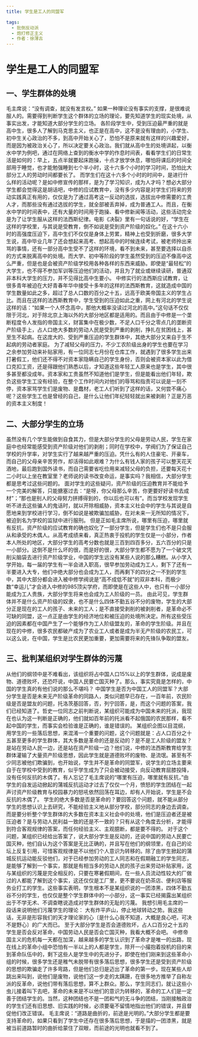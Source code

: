 ```yaml
---
title: 学生是工人的同盟军

tags:
  - 批倒反动派
  - 炮打修正主义
  - 作者：徐薄古
---
```


# 学生是工人的同盟军

## 一、学生群体的处境

毛主席说：“没有调查，就没有发言权。” 如果一种理论没有事实的支撑，是很难说服人的。需要得到判断学生这个群体的立场的理论，要先知道学生的现实处境，从事实出发，才能知道大部分学生的立场。
各阶段学生中，受到压迫最严重的就是高中生，很多人了解到马克思主义，也正是在高中，这不是没有理由的，小学生、初中生关心政治的不多，到高中开始关心了，恐怕不是原来就有这样的兴趣爱好，而是因为被政治关心了，所以决定要关心政治。我们就从高中生的处境讲起，以衡水中学为例吧，通过在网络上查到的衡水中学的作息时间表，看看学生们的日常生活是如何的：早上，五点半就要起床跑操，十点才放学休息，哪怕将课后的时间全部用于睡觉，也才能勉强睡到七个半小时，这十六多个小时的学习时间，恐怕比大部分工人的劳动时间都要长了。
而学生们在这十六多个小时的时间中，是进行什么样的活动呢？是如中修宣传的那样，是为了学习知识，成为人才吗？想必大部分学生都会觉得这是胡话吧，中修的应试教育中，没有多少内容是对学生们将来的劳动实践真正有用的，仅仅是为了通过高考这一反动的选拔，选拔出中修需要的工贵人才，而那些没有通过选拔的学生，就全部被丢弃掉，成为普通工人。而且，在衡水中学的时间表中，还有大量的时间用于跑操、看中修新闻等活动，这些活动完全是为了让学生服从这样的法西斯纪律。电影《决裂》里有一句话说的好，“学生在这样的学校里，与其说是受教育，倒不如说是受到资产阶级的奴化。”
在这十六小时的高强度压迫下，高中生们不仅仅是身体上劳累，精神上也受到折磨，很多大学生说，高中毕业几年了还会想起来高考、想起高中的时候连续考试，被老师拎出来骂的事情，还有一部分高中生受不了这样的环境，看不到未来，甚至要选择以自杀的方式来脱离高中的处境。而大学、初中等阶段的学生虽然受到的压迫不像高中这么严重，但是也是会被资产阶级学校用各种各样的东西来威胁。即使是“最轻松”的大学生，也不得不参加军训等压迫他们的活动，并且为了就业或继续读研，普通双非本科大学生的压力，并不见得比高中生要小。
中修实行的法西斯应试教育，让很多青年被迫在大好青春年华中接受十多年的这样的法西斯教育，这就造成中国的学生数量如此之多，超过了总人口数的百分之十五，远高于欧美帝国主义的学生占比。而且在这样的法西斯教育中，学生受到的压迫如此之重，网上有河北的学生说这样的话：“如果一个人怀念高中，那他大概率没读过河北的高中。”这句话不仅仅限于河北，对于除北京上海以外的大部分地区都是适用的。而且由于中修是一个垄断程度令人发指的帝国主义，财富集中在极少数，不足人口千分之零点几的垄断资产阶级手上，占人口绝大多数的劳动人民是受到严重的剥削，挣扎在贫困线上，甚至生不起病。在这庞大的、受到严重压迫的学生群体中，其绝大部分又来自于生不起病的劳动者家庭。
为了减轻父母的压力，不少工农阶级出身的学生也要在学习之余参加劳动来补贴家用，有一位同志七月份在仓库工作，就遇到了很多学生出来打暑假工，他们还不得不对资本家隐瞒自己的学生身份，否则会被资本家以此为借口克扣工资，还是得跟他们熟悉以后，才知道这些年轻工人原来也是学生，其中很多甚至都没成年。资本家和工贵虽然不知道他们是学生，但是能看出他们年轻，欺负这些学生工没有经验，在整个工作时间内对他们的辱骂和指责可以说是一刻不停，资本家骂学生们是废物、是蠢材，老工人们听到了这样的话，又何尝不痛心呢？这些学生工也是曾经的自己，是什么让他们年纪轻轻就出来被剥削？正是万恶的资本主义制度！

## 二、大部分学生的立场

虽然没有几个学生能做到自食其力，但是大部分学生的父母是劳动人民，学生在家庭中也经常能感受到资产阶级对他们的剥削；同时在学校中，学阀们为了保证自己学校的升学率，对学生实行了越来越严重的压迫。凭什么有的人住豪宅、开豪车，而自己的父母亲辛苦劳作，却活得如此艰难？为什么有钱人家的孩子可以整天花天酒地，最后跑到国外读书，而自己需要省吃俭用来减轻父母的负担，还要每天花十二小时以上坐在教室里？老师说的读书改变命运，是事实吗？我相信，大部分学生都是思考过这些问题的。
面对学生的这些疑问，资产阶级的压迫教育并不能给予一个完美的解答，只能搪塞过去：“是呀，你父母那么辛苦，你更要好好读书去成材”；“那也是别人的父母努力拼搏得到的，你以后也可以有”。而当学校发现学生听不进去这些骗人的鬼话时，就以开除相威胁，资本主义社会中的学生与其说是自愿地来到学校进行学习，倒不如说是被欺骗加威胁，在对未来一无所知的情况下，被迫到名为学校的监狱中进行服刑。
但是正如毛主席所说，哪里有压迫，哪里就有反抗，资产阶级的应试教育的确也奴化了一部分学生，但是学生们也不是只会服从和承受的木偶人。从高考成绩来看，真正热衷于投机的学生仅是一小部分，作者本人所处的地区，大部分学生的高考分数也就是三百到四百多分，五六百分的只是一小部分。这倒不是什么坏的很，而是好的很，大部分学生都不愿为了一个破文凭削尖脑袋去进行资产阶级学业，中国的学生远没有某些人说的那么糟糕。从小学入学开始，每一届的学生有一半会进入职高，很早参加劳动成为工人，剩下了还有一半要进入大专，他们中绝大部分也会成为工人，而再剩下的四分之一不到的学生中，其中大部分都会进入被中修学阀说是“高不成低不就”的双非本科，而极少数“幸运儿”才会进入中修的985顶尖学府，而即使是在这些人中，也只有一小部分能成为工人贵族，大部分学生将来也会成为工人阶级的一员。
由此可见，学生群体并不是什么资产阶级的奴隶，也不是什么四体不勤五谷不分的废物，学生的大部分正是现在的工人的孩子、未来的工人；是不直接受剥削的被剥削者，是革命必不可缺的同盟，这一点正是由学生的经济地位和被压迫的处境所决定。所有这些受压迫的因素都在中国产生了一个能够作为工人阶级盟友的，革命的学生阶级。并且在现在的中修，很多农民都破产成为了农业工人或者是成为半无产阶级的农民工，可以这么说，在中国，学生是比农民更加重要，更加需要将来的先锋队争取的盟友。

## 三、批判某组织对学生群体的污蔑

从他们的纲领中是不难看出，该组织将占中国人口15%以上的学生群体，说成是废物、道德败坏，还恐吓说，中国人民要亡国灭种了。那么，事实究竟是怎样的，中国的学生真的有他们说的那么不堪吗？
中国学生是否为中国工人的同盟军？大部分学生是否是未来无产阶级革命的同路人，类似问题早已存在，一百年前，农民阶级是否是盟友的问题，托洛茨基回答，否，列宁回答，是，而这个问题的答案，我们已经知道了。哲史一位同志之前判断说，某组织可能成为中国未来的托派，我现在也认为这一判断是正确的，他们就如百年前的托派看不起俄国的农民那样，看不起中国的学生，而事实会检验谁是正确的，谁是错误的。
某组织企图以目混纲，用学生的一些落后思想，来混淆一个重要的问题，这个问题就是：占人口百分之十五甚至更多的学生群体，其大多数是革命的还是反动的？是不是工人阶级的盟友？是站在劳动人民一边，还是站在资产阶级一边？他们说，中修的法西斯教育给学生群体灌输了大量资产阶级思想，因此学生就是道德败坏的废物、是流氓。甚至有不少同志被他们欺骗到，也开始说，学生并不是革命的同盟军，说学生的立场主要来自于在学校中受到的教育，似乎学生成为了只会被动接受，向反动教育屈膝投降，没有任何反抗的木偶了。有人忘记了毛主席说的“哪里有压迫，哪里就有反抗，”由学生的自发运动掀起的蒲城反抗运动才过去了仅仅一个月，愤怒的学生团结在一起声讨资产阶级教育与校园暴力的怒吼依然回荡在耳边，却有人开始说，学生是不会反抗的木偶了。
学生的绝大多数是否是革命的？要回答这个问题，就不能从部分学生的思想认识上去研究，不能经验主义地从部分学校，部分同志的身边去调查。而是要分析整个学生群体的大多数在资本主义社会中的处境，他们是压迫者还是被压迫者？是与劳动人民利益一致的还是不一致的？只有从这个角度去分析，才能得到符合客观规律的答案，而任何经验主义、主观臆断，都是要不得的。
对于这个问题，某组织已经给出答案了，说大部分学生是反动的，还说中国的劳动人民要亡国灭种，他们自认为这个答案是无比正确的，并且写在他们的纲领里，在自己的论坛上反复引用，可惜客观规律是不以他们个人意识为转移的。除了由学生掀起的蒲城反抗运动能反驳他们，对于已经参加劳动的工人同志和在假期融工的学生同志，是能够了解到一个事实，那就是有相当多的劳动人民的孩子出来劳动补贴家用，这与某组织的污蔑是完全相反的，只要在寒暑假期间，在一些人员流动性较大的厂做过的人都能了解到这个事实，这还仅仅是工厂里，更不要说在奶茶店、便利店等服务业打工的学生。这些事实表明，学生根本不是某组织说的一团漆黑，四体不勤五谷不分的学生，也仅仅是整个学生群体中的一小部分，这一事实已经揭露出某组织出于不学无术、不调查瞎说造成对学生群体的无耻的污蔑。
我想引用毛主席的一段话来说明他们污蔑学生的理论：
大有炸平庐山，停止地球转动之势。我这些话，无非是形容我们的天才理论家的心〔是什么心我不知道，大概是良心吧，可决不是野心〕的广大而已。
至于大部分学生是否会道德败坏，占人口百分之十五的学生是否会反对革命，中国劳动人民是否会亡国灭种，我看大概不会吧。
中修帝国主义的危机每一天都在加深，越来越多的学生认识到了革命才是唯一的出路，现在线上的革命小组中恐怕有一半以上的人都是学生，除开一小撮抱着投机的目的来到革命队伍中的，剩下这些人是学生中的先进分子，即使在他们刚来到这些革命小组的时候，很多学生还是稚气未脱带有很多落后思想，很多学生还是受到资产阶级的思想的欺骗走了许多弯路，但是他们总归是迈出了革命的第一步。现在某些人却跳出来叫到，说他们是废物，说他们这一步走的太蹒跚，在很多地方推举了自称左派的反革命，说他们带有落后思想，算不上群众。那么，学生同志们，就让这些小虫儿接着叫下去吧，革命的未来是不以他们的意识为转移的，革命的工人们是一定善于团结学生的。当然，这种团结也不是一团和气的无斗争的团结，当刚接触政治的学生们还有旧思想、旧实践的时候，必须要毫不留情地指出他们的错误，并且督促他们改正错误。
毛主席说：“道路是曲折的，前途是光明的。”大部分学生都是要支持革命的，如果只看到了学生中还存在很多落后思想，于是描的一团漆黑，就是被当前道路暂时的曲折给蒙住了双眼，而前途的光明也就看不到了。